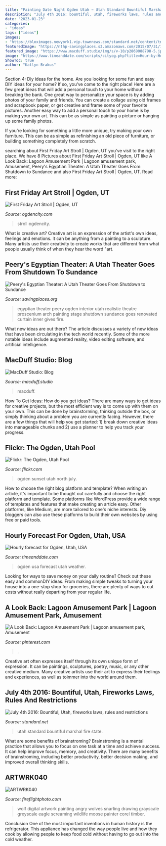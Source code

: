 ```yaml
---
title: "Painting Date Night Ogden Utah ~ Utah Standard Bountiful Marshal Fire State"
description: "July 4th 2016: bountiful, utah, fireworks laws, rules and restrictions"
date: "2023-01-23"
categories:
- "ideas"
tags: ["ideas"]
images:
- "https://bloximages.newyork1.vip.townnews.com/standard.net/content/tncms/assets/v3/editorial/a/73/a7345835-2a40-5526-9d06-14d5752b7994/5b4fe0f1d419e.image.jpg"
featuredImage: "https://nthp-savingplaces.s3.amazonaws.com/2015/07/31/15/38/26/380/130311_blog_photo_peery-egyptian_int-new.jpg"
featured_image: "https://www.macduff.studio/img/s/v-10/p2869088798-5.jpg"
image: "https://www.timeanddate.com/scripts/cityog.php?title=Hour-by-Hour Weather Forecast for&amp;tint=0x007b7a&amp;city=Ogden&amp;state=Utah&amp;country=USA&amp;image=generic"
ShowToc: true
author: "Katlyn Brakus"
---
```



Section 4: Diy ideas for the home.
Are you looking for some fun and easy DIY ideas for your home? If so, you’ve come to the right place! Here are a few great ideas that will add a personal touch to your home without breaking the bank.
One great way to personalize your space is by adding photos of your family and friends. You can create a collage using old frames and scrapbook paper, or get creative and frame some of your favorite pictures. Another easy way to add a personal touch to your home is by making your own art. This can be as simple as painting a picture or hanging up some family photos.

If you’re looking for something a little more unique, try making your own furniture. This can be as simple as refinishing an old piece of furniture, or building something completely from scratch.

	

		
searching about First Friday Art Stroll | Ogden, UT you've visit to the right place. We have 8 Pictures about First Friday Art Stroll | Ogden, UT like A Look Back: Lagoon Amusement Park | Lagoon amusement park, Amusement, Peery&#039;s Egyptian Theater: A Utah Theater Goes From Shutdown to Sundance and also First Friday Art Stroll | Ogden, UT. Read more:
		
    
## First Friday Art Stroll | Ogden, UT

<img loading=lazy src="http://www.ogdencity.com/ImageRepository/Document?documentID=16011" onerror="this.onerror=null;this.src='https://tse3.mm.bing.net/th?id=OIP.LkU8bCEMJPA7FLs3AZaPfgHaFq&amp;pid=15.1';" alt="First Friday Art Stroll | Ogden, UT">

_Source: ogdencity.com_

>stroll ogdencity. 

	

What is creative art?
Creative art is an expression of the artist's own ideas, feelings and emotions. It can be anything from a painting to a sculpture. Many artists use their creativity to create works that are different from what people usually think of when they hear the word "art.

    
## Peery&#039;s Egyptian Theater: A Utah Theater Goes From Shutdown To Sundance

<img loading=lazy src="https://nthp-savingplaces.s3.amazonaws.com/2015/07/31/15/38/26/380/130311_blog_photo_peery-egyptian_int-new.jpg" onerror="this.onerror=null;this.src='https://tse1.mm.bing.net/th?id=OIP.KbuPXzPtPl7YevRSBSSb7QHaEx&amp;pid=15.1';" alt="Peery&#039;s Egyptian Theater: A Utah Theater Goes From Shutdown to Sundance">

_Source: savingplaces.org_

>egyptian theater peery ogden interior utah realistic theatre proscenium arch painting stage shutdown sundance goes renovated curtain inner gives fire. 

	

What new ideas are out there?
The article discusses a variety of new ideas that have been circulating in the tech world recently. Some of the more notable ideas include augmented reality, video editing software, and artificial intelligence.

    
## MacDuff Studio: Blog

<img loading=lazy src="https://www.macduff.studio/img/s/v-10/p2869088798-5.jpg" onerror="this.onerror=null;this.src='https://tse2.mm.bing.net/th?id=OIP.nUyigEsff5ZS0TdtTodMxwHaLG&amp;pid=15.1';" alt="MacDuff Studio: Blog">

_Source: macduff.studio_

>macduff. 

	

How To Get Ideas: How do you get ideas?
There are many ways to get ideas for creative projects, but the most efficient way is to come up with them on your own. This can be done by brainstorming, thinking outside the box, or simply thinking about a problem you are currently facing. However, there are a few things that will help you get started: 1) break down creative ideas into manageable chunks and 2) use a planner to help you track your progress.

    
## Flickr: The Ogden, Utah Pool

<img loading=lazy src="https://live.staticflickr.com/65535/48237495017_78229b0705_z.jpg" onerror="this.onerror=null;this.src='https://tse4.mm.bing.net/th?id=OIP.Fi3vPUD7DFeRqFjjBkMJAwHaDm&amp;pid=15.1';" alt="Flickr: The Ogden, Utah Pool">

_Source: flickr.com_

>ogden sunset utah north july. 

	

How to choose the right blog platform and template?
When writing an article, it's important to be thought out carefully and choose the right platform and template. Some platforms like WordPress provide a wide range of templates and features that make creating an article easy. Other platforms, like Medium, are more tailored to one's niche interests. Diy bloggers can also use these platforms to build their own websites by using free or paid tools.

    
## Hourly Forecast For Ogden, Utah, USA

<img loading=lazy src="https://www.timeanddate.com/scripts/cityog.php?title=Hour-by-Hour Weather Forecast for&amp;tint=0x007b7a&amp;city=Ogden&amp;state=Utah&amp;country=USA&amp;image=generic" onerror="this.onerror=null;this.src='https://tse1.mm.bing.net/th?id=OIP.6oYcKuJFqc1H68IrOj2mPwHaEK&amp;pid=15.1';" alt="Hourly forecast for Ogden, Utah, USA">

_Source: timeanddate.com_

>ogden usa forecast utah weather. 

	

Looking for ways to save money on your daily routine? Check out these easy and commonDIY ideas. From making simple tweaks to turning your house into a one-stop shop for groceries, there are plenty of ways to cut costs without really departing from your regular life.

    
## A Look Back: Lagoon Amusement Park | Lagoon Amusement Park, Amusement

<img loading=lazy src="https://i.pinimg.com/originals/d0/9c/ea/d09cea5c7ae952a36257f63f2bdddbc2.jpg" onerror="this.onerror=null;this.src='https://tse4.mm.bing.net/th?id=OIP.VeF9QUVsApmyul4uwAZVRQHaFE&amp;pid=15.1';" alt="A Look Back: Lagoon Amusement Park | Lagoon amusement park, Amusement">

_Source: pinterest.com_

>. 

	

Creative art often expresses itself through its own unique form of expression. It can be paintings, sculptures, poetry, music, or any other creative medium. Many creative artists use their art to express their feelings and experiences, as well as toimmer into the world around them.

    
## July 4th 2016: Bountiful, Utah, Fireworks Laws, Rules And Restrictions

<img loading=lazy src="https://bloximages.newyork1.vip.townnews.com/standard.net/content/tncms/assets/v3/editorial/a/73/a7345835-2a40-5526-9d06-14d5752b7994/5b4fe0f1d419e.image.jpg" onerror="this.onerror=null;this.src='https://tse3.mm.bing.net/th?id=OIP.N1k74ohumRPILJTFEwTR1QHaEN&amp;pid=15.1';" alt="July 4th 2016: Bountiful, Utah, fireworks laws, rules and restrictions">

_Source: standard.net_

>utah standard bountiful marshal fire state. 

	

What are some benefits of brainstroming?
Brainstroming is a mental practice that allows you to focus on one task at a time and achieve success. It can help improve focus, memory, and creativity. There are many benefits of brainstroming, including better productivity, better decision making, and improved overall thinking skills.

    
## ARTWRK040

<img loading=lazy src="http://www.fireflightphoto.com/ffpsbg52/gallery/Artwork/ARTWRK040.jpg" onerror="this.onerror=null;this.src='https://tse4.mm.bing.net/th?id=OIP.03j0rl1Tqu_DiLyOc2GJFgHaE8&amp;pid=15.1';" alt="ARTWRK040">

_Source: fireflightphoto.com_

>wolf digital artwork painting angry wolves snarling drawing grayscale greyscale eagle screaming wildlife moose painter corel timber. 

	

Conclusion
One of the most important inventions in human history is the refrigerator. This appliance has changed the way people live and how they cook by allowing people to keep food cold without having to go out into the cold weather.

